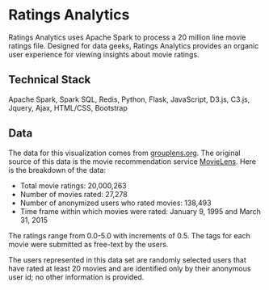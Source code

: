 # Ratings Analytics 

Ratings Analytics uses Apache Spark to process a 20 million line movie ratings file. Designed for data geeks, Ratings Analytics provides an organic user experience for viewing insights about movie ratings.

## Technical Stack 
Apache Spark, Spark SQL, Redis, Python, Flask, JavaScript, D3.js, C3.js, Jquery, Ajax, HTML/CSS, Bootstrap

## Data
The data for this visualization comes from [grouplens.org](http://grouplens.org).
The original source of this data is the movie recommendation service [MovieLens](http://movielens.org). Here is the breakdown of the data:
- Total movie ratings: 20,000,263
- Number of movies rated: 27,278 
- Number of anonymized users who rated movies: 138,493 
- Time frame within which movies were rated: January 9, 1995 and March 31, 2015

The ratings range from 0.0-5.0 with increments of 0.5. The tags for each movie were submitted as free-text by the users.

The users represented in this data set are randomly selected users that have rated at least 20 movies and are identified only by their anonymous user id; no other information is provided. 